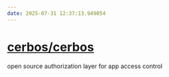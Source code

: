 ```yaml
---
date: 2025-07-31 12:37:13.949054
---
```


# [cerbos/cerbos](https://github.com/cerbos/cerbos)

open source authorization layer for app access control